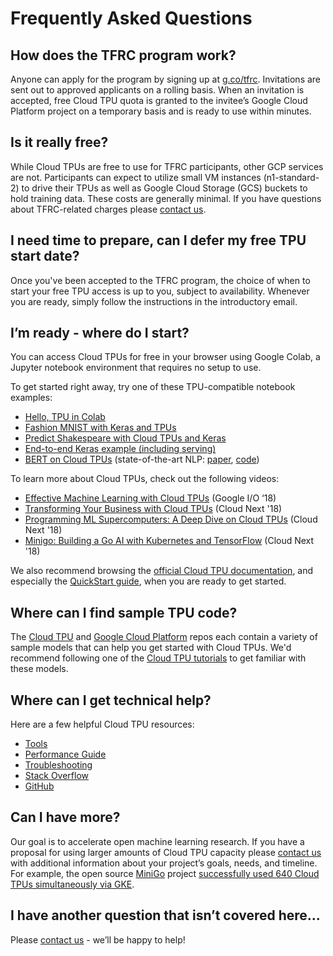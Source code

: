 # Frequently Asked Questions

## How does the TFRC program work?

Anyone can apply for the program by signing up at
[g.co/tfrc](https://g.co/tfrc). Invitations are sent out to approved applicants
on a rolling basis. When an invitation is accepted, free Cloud TPU quota is
granted to the invitee’s Google Cloud Platform project on a temporary basis and
is ready to use within minutes.

## Is it really free?

While Cloud TPUs are free to use for TFRC participants, other GCP services are
not. Participants can expect to utilize small VM instances (n1-standard-2) to
drive their TPUs as well as Google Cloud Storage (GCS) buckets to hold training
data. These costs are generally minimal. If you have questions about
TFRC-related charges please <a href="mailto:tfrc-support@google.com">contact us</a>.

## I need time to prepare, can I defer my free TPU start date?

Once you've been accepted to the TFRC program, the choice of when to start your
free TPU access is up to you, subject to availability. Whenever you are ready,
simply follow the instructions in the introductory email.

## I’m ready - where do I start?

You can access Cloud TPUs for free in your browser using Google Colab, a Jupyter
notebook environment that requires no setup to use.

To get started right away, try one of these TPU-compatible notebook examples:

-   [Hello, TPU in Colab](https://colab.research.google.com/notebooks/tpu.ipynb)
-   [Fashion MNIST with Keras and TPUs](https://colab.research.google.com/github/tensorflow/tpu/blob/master/tools/colab/fashion_mnist.ipynb)
-   [Predict Shakespeare with Cloud TPUs and Keras](https://colab.research.google.com/github/tensorflow/tpu/blob/master/tools/colab/shakespeare_with_tpu_and_keras.ipynb)
-   [End-to-end Keras example (including serving)](https://colab.research.google.com/drive/1myF-aXi33KCz8Ff6BY6hWolSxNVagIz5)
-   [BERT on Cloud TPUs](https://colab.research.google.com/github/tensorflow/tpu/blob/master/tools/colab/bert_finetuning_with_cloud_tpus.ipynb)
    (state-of-the-art NLP: [paper](https://arxiv.org/abs/1810.04805),
    [code](https://github.com/google-research/bert))

To learn more about Cloud TPUs, check out the following videos:

-   [Effective Machine Learning with Cloud TPUs](https://www.youtube.com/watch?v=zEOtG-ChmZE)
    (Google I/O ‘18)
-   [Transforming Your Business with Cloud TPUs](https://www.youtube.com/watch?v=jgqUg-0ojq8)
    (Cloud Next '18)
-   [Programming ML Supercomputers: A Deep Dive on Cloud TPUs](https://www.youtube.com/watch?v=qXeGjmJQQrw)
    (Cloud Next '18)
-   [Minigo: Building a Go AI with Kubernetes and TensorFlow](https://www.youtube.com/watch?v=Qra8Aqxu_fo)
    (Cloud Next '18)

We also recommend browsing the
[official Cloud TPU documentation](https://cloud.google.com/tpu/docs/), and
especially the [QuickStart guide](https://cloud.google.com/tpu/docs/quickstart),
when you are ready to get started.

## Where can I find sample TPU code?

The [Cloud TPU](https://github.com/tensorflow/tpu/tree/master/models) and
[Google Cloud Platform](https://github.com/GoogleCloudPlatform/cloudml-samples/tree/master/tpu)
repos each contain a variety of sample models that can help you get started with
Cloud TPUs. We'd recommend following one of the
[Cloud TPU tutorials](https://cloud.google.com/tpu/docs/tutorials) to get
familiar with these models.

## Where can I get technical help?

Here are a few helpful Cloud TPU resources:

-   [Tools](https://cloud.google.com/tpu/docs/cloud-tpu-tools)
-   [Performance Guide](https://cloud.google.com/tpu/docs/performance-guide)
-   [Troubleshooting](https://cloud.google.com/tpu/docs/troubleshooting)
-   [Stack Overflow](https://stackoverflow.com/questions/tagged/google-cloud-tpu)
-   [GitHub](https://github.com/tensorflow/tpu)

## Can I have more?

Our goal is to accelerate open machine learning research. If you have a proposal
for using larger amounts of Cloud TPU capacity please
<a href="mailto:tfrc-support@google.com">contact us</a> with additional information
about your project’s goals, needs, and timeline. For example, the open source
[MiniGo](https://github.com/tensorflow/minigo) project
[successfully used 640 Cloud TPUs simultaneously via GKE](https://cloud.google.com/blog/products/ai-machine-learning/cloud-tpus-in-kubernetes-engine-powering-minigo-are-now-available-in-beta).

## I have another question that isn’t covered here...

Please <a href="mailto:tfrc-support@google.com">contact us</a> - we’ll be happy to help!
